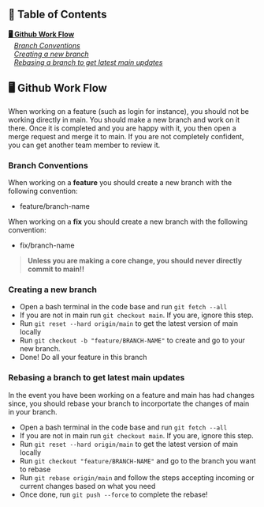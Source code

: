 ## 📑 Table of Contents
**[🖥️ Github Work Flow](#%EF%B8%8F-github-work-flow)**<br>
&nbsp;&nbsp;&nbsp;*[Branch Conventions](#Branch-Conventions)*<br>
&nbsp;&nbsp;&nbsp;*[Creating a new branch](#Creating-a-new-branch)*<br>
&nbsp;&nbsp;&nbsp;*[Rebasing a branch to get latest main updates](#Rebasing-a-branch-to-get-latest-main-updates)*<br>

## 🖥️ Github Work Flow
When working on a feature (such as login for instance), you should not be working directly in main. You should make a new branch and work on it there. Once it is completed and you are happy with it, you then open a merge request and merge it to main. If you are not completely confident, you can get another team member to review it. 

### Branch Conventions
When working on a **feature** you should create a new branch with the following convention:
- feature/branch-name<br>

When working on a **fix** you should create a new branch with the following convention:
- fix/branch-name

> __Unless you are making a core change, you should never directly commit to main!!__

### Creating a new branch
- Open a bash terminal in the code base and run `git fetch --all`
- If you are not in main run `git checkout main`. If you are, ignore this step. 
- Run `git reset --hard origin/main` to get the latest version of main locally
- Run `git checkout -b "feature/BRANCH-NAME"` to create and go to your new branch. 
- Done! Do all your feature in this branch

### Rebasing a branch to get latest main updates
In the event you have been working on a feature and main has had changes since, you should rebase your branch to incorportate the changes of main in your branch.
- Open a bash terminal in the code base and run `git fetch --all`
- If you are not in main run `git checkout main`. If you are, ignore this step. 
- Run `git reset --hard origin/main` to get the latest version of main locally
- Run `git checkout "feature/BRANCH-NAME"` and go to the branch you want to rebase
- Run `git rebase origin/main` and follow the steps accepting incoming or current changes based on what you need
- Once done, run `git push --force` to complete the rebase!